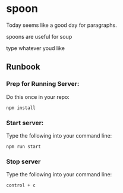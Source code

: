 # spoon


Today seems like a good day for paragraphs.

spoons are useful for
soup


type whatever youd like

## Runbook
### Prep for Running Server:
Do this once in your repo:
```
npm install
```
### Start server:
Type the following into your command line:
```
npm run start
```

### Stop server

Type the following into your command line:
```
control + c
```
